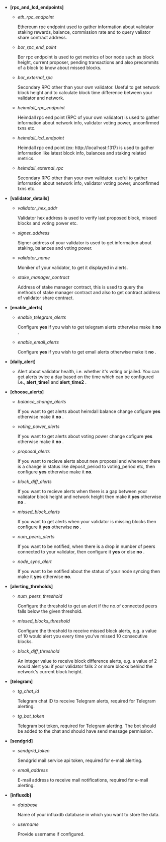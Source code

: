 - **[rpc_and_lcd_endpoints]**

    - *eth_rpc_endpoint*

        Ethereum rpc endpoint used to gather information about validator staking rewards, balance, commission rate and to query valiator share contract address.

    - *bor_rpc_end_point*

        Bor rpc endpoint is used to get metrics of bor node such as block height, current proposer, pending transactions and also precommits of a block to know about missed blocks.

    - *bor_external_rpc*

        Secondary RPC other than your own validator. Useful to get network block height and to calculate block time difference between your validator and network.

    - *heimdall_rpc_endpoint*
        
        Heimdall rpc end point (RPC of your own validator) is used to gather information about network info, validator voting power, unconfirmed txns etc.

    - *heimdall_lcd_endpoint*

        Heimdall rpc end point (ex: http://localhost:1317) is used to gather information like latest block info, balances and staking related metrics.

    - *heimdall_external_rpc*

        Secondary RPC other than your own validator. useful to gather information about network info, validator voting power, unconfirmed txns etc.

- **[validator_details]**

    - *validator_hex_addr*

        Validator hex address is used to verify last proposed block, missed blocks and voting power etc.

    - *signer_address*

        Signer address of your validator is used to get information about staking, balances and voting power.

    - *validator_name*

        Moniker of your validator, to get it displayed in alerts.

    - *stake_manager_contract*

        Address of stake manager contract, this is used to query the methods of stake manager contract and also to get contract address of validator share contract.

- **[enable_alerts]**

    - *enable_telegram_alerts*

        Configure **yes** if you wish to get telegram alerts otherwise make it **no** .
    
    - *enable_email_alerts*
    
        Configure **yes** if you wish to get email alerts otherwise make it **no** .

- **[daily_alert]**

    -   Alert about validator health, i.e. whether it's voting or jailed. You can get alerts twice a day based on the time which can be configured i.e., **alert_time1** and **alert_time2** .

- **[choose_alerts]**

    - *balance_change_alerts*

        If you want to get alerts about heimdall balance change cofigure **yes** otherwise make it **no** .

    - *voting_power_alerts*

        If you want to get alerts about voting power change cofigure **yes** otherwise make it **no** .

    - *proposal_alerts*

        If you want to recieve alerts about new proposal and whenever there is a change in  status like deposit_period to voting_period etc, then configure **yes** otherwise make it **no**.

    - *block_diff_alerts*

        If you want to recieve alerts when there is a gap between your validator block height and network height then make it **yes** otherwise **no** .

    - *missed_block_alerts*

        If you want to get alerts when your validator is missing blocks then configure it **yes** otherwise **no** .

    - *num_peers_alerts*

        If you want to be notified, when there is a drop in number of peers connected to your validator, then configure it **yes** or else **no** .
    
    - *node_sync_alert*

        If you want to be notified about the status of your node syncing then make it **yes** otherwise **no**.

- **[alerting_threholds]**

    - *num_peers_threshold*

        Configure the threshold to get an alert if the no.of connected peers falls below the given threshold.

    - *missed_blocks_threshold*

        Configure the threshold to receive missed block alerts, e.g. a value of 10 would alert you every time you've missed 10 consecutive blocks.
    
    - *block_diff_threshold*

        An integer value to receive block difference alerts, e.g. a value of 2 would alert you if your validator falls 2 or more blocks behind the network's current block height.

- **[telegram]**

    - *tg_chat_id*

        Telegram chat ID to receive Telegram alerts, required for Telegram alerting.
    
    - *tg_bot_token*

        Telegram bot token, required for Telegram alerting. The bot should be added to the chat and should have send message permission.

- **[sendgrid]**

    - *sendgrid_token*

        Sendgrid mail service api token, required for e-mail alerting.

    - *email_address*

        E-mail address to receive mail notifications, required for e-mail alerting.

- **[influxdb]**

    - *database*

        Name of your influxdb database in which you want to store the data.

    - *username*

        Provide username if configured.


